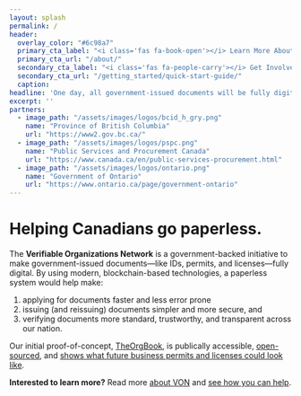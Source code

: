 ```yaml
---
layout: splash
permalink: /
header:
  overlay_color: "#6c98a7"
  primary_cta_label: "<i class='fas fa-book-open'></i> Learn More About VON"
  primary_cta_url: "/about/"
  secondary_cta_label: "<i class='fas fa-people-carry'></i> Get Involved"
  secondary_cta_url: "/getting_started/quick-start-guide/"
  caption:
headline: 'One day, all government-issued documents will be fully digital. We&rsquo;re here to make that happen.'
excerpt: ''
partners:
  - image_path: "/assets/images/logos/bcid_h_gry.png"
    name: "Province of British Columbia"
    url: "https://www2.gov.bc.ca/"
  - image_path: "/assets/images/logos/pspc.png"
    name: "Public Services and Procurement Canada"
    url: "https://www.canada.ca/en/public-services-procurement.html"
  - image_path: "/assets/images/logos/ontario.png"
    name: "Government of Ontario"
    url: "https://www.ontario.ca/page/government-ontario"
---
```


<h1>Helping Canadians go paperless.</h1>
<p>The <strong>Verifiable Organizations Network</strong> is a government-backed initiative to make government-issued documents&mdash;like IDs, permits, and licenses&mdash;fully digital. By using modern, blockchain-based technologies, a paperless system would help make:
  <ol>
    <li>applying for documents faster and less error prone</li>
    <li>issuing (and reissuing) documents simpler and more secure, and</li>
    <li>verifying documents more standard, trustworthy, and transparent across our nation.</li>
  </ol>
</p>
<p>Our initial proof-of-concept, <a href="https://devex-von-test.pathfinder.gov.bc.ca/en/home">TheOrgBook</a>, is publically accessible, <a href="https://github.com/bcgov/TheOrgBook">open-sourced</a>, and <a href="https://devex-von-test.pathfinder.gov.bc.ca/en/org/110" target="_blank">shows what future business permits and licenses could look like</a>.</p>
<p><strong>Interested to learn more?</strong> Read more <a href="/about/">about VON</a> and <a href="/getting_started/contributing/">see how you can help</a>.</p>